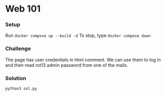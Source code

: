 # Web 101

### Setup
Run `docker compose up --build -d`
To stop, type `docker compose down`

### Challenge
The page has user credentials in html comment. We can use them to log in and then read rot13 admin password from one of the mails.

### Solution
`python3 sol.py`